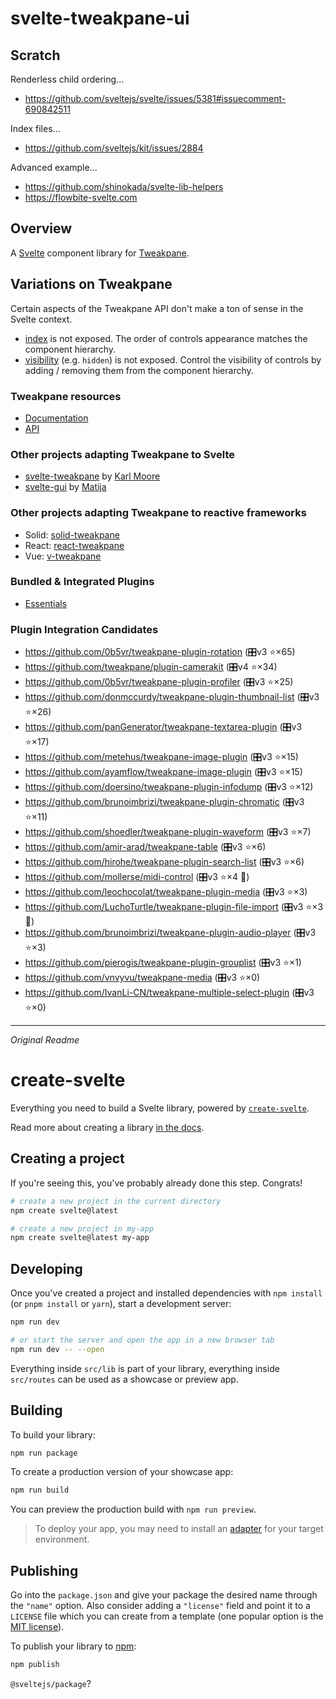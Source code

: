 # svelte-tweakpane-ui

## Scratch

Renderless child ordering...

- https://github.com/sveltejs/svelte/issues/5381#issuecomment-690842511

Index files...

- https://github.com/sveltejs/kit/issues/2884

Advanced example...

- https://github.com/shinokada/svelte-lib-helpers
- https://flowbite-svelte.com

## Overview

A [Svelte](https://svelte.dev) component library for [Tweakpane](https://cocopon.github.io/tweakpane/).

## Variations on Tweakpane

Certain aspects of the Tweakpane API don't make a ton of sense in the Svelte context.

- [index](https://tweakpane.github.io/docs/misc/#insert) is not exposed. The order of controls appearance matches the component hierarchy.
- [visibility](https://tweakpane.github.io/docs/misc/#visibility) (e.g. `hidden`) is not exposed. Control the visibility of controls by adding / removing them from the component hierarchy.

### Tweakpane resources

- [Documentation](https://tweakpane.github.io/docs/)
- [API](https://tweakpane.github.io/docs/api/index.html)

### Other projects adapting Tweakpane to Svelte

- [svelte-tweakpane](https://github.com/pierogis/svelte-tweakpane) by [Karl Moore](https://pierogis.live)
- [svelte-gui](https://github.com/mattcroat/svelte-gui) by [Matija](https://matia.xyz/)

### Other projects adapting Tweakpane to reactive frameworks

- Solid: [solid-tweakpane](https://github.com/MrFoxPro/solid-tweakpane)
- React: [react-tweakpane](https://github.com/MelonCode/react-tweakpane)
- Vue: [v-tweakpane](https://github.com/vinayakkulkarni/v-tweakpane)

### Bundled & Integrated Plugins

- [Essentials](https://github.com/tweakpane/plugin-essentials)

### Plugin Integration Candidates

- https://github.com/0b5vr/tweakpane-plugin-rotation (🎛️v3 ⭐️×65)
- https://github.com/tweakpane/plugin-camerakit (🎛️v4 ⭐️×34)
- https://github.com/0b5vr/tweakpane-plugin-profiler (🎛️v3 ⭐️×25)
- https://github.com/donmccurdy/tweakpane-plugin-thumbnail-list (🎛️v3 ⭐️×26)
- https://github.com/panGenerator/tweakpane-textarea-plugin (🎛️v3 ⭐️×17)
- https://github.com/metehus/tweakpane-image-plugin (🎛️v3 ⭐️×15)
- https://github.com/ayamflow/tweakpane-image-plugin (🎛️v3 ⭐️×15)
- https://github.com/doersino/tweakpane-plugin-infodump (🎛️v3 ⭐️×12)
- https://github.com/brunoimbrizi/tweakpane-plugin-chromatic (🎛️v3 ⭐️×11)
- https://github.com/shoedler/tweakpane-plugin-waveform (🎛️v3 ⭐️×7)
- https://github.com/amir-arad/tweakpane-table (🎛️v3 ⭐️×6)
- https://github.com/hirohe/tweakpane-plugin-search-list (🎛️v3 ⭐️×6)
- https://github.com/mollerse/midi-control (🎛️v3 ⭐️×4 👀)
- https://github.com/leochocolat/tweakpane-plugin-media (🎛️v3 ⭐️×3)
- https://github.com/LuchoTurtle/tweakpane-plugin-file-import (🎛️v3 ⭐️×3 👀)
- https://github.com/brunoimbrizi/tweakpane-plugin-audio-player (🎛️v3 ⭐️×3)
- https://github.com/pierogis/tweakpane-plugin-grouplist (🎛️v3 ⭐️×1)
- https://github.com/vnvyvu/tweakpane-media (🎛️v3 ⭐️×0)
- https://github.com/IvanLi-CN/tweakpane-multiple-select-plugin (🎛️v3 ⭐️×0)

---

_Original Readme_

# create-svelte

Everything you need to build a Svelte library, powered by [`create-svelte`](https://github.com/sveltejs/kit/tree/master/packages/create-svelte).

Read more about creating a library [in the docs](https://kit.svelte.dev/docs/packaging).

## Creating a project

If you're seeing this, you've probably already done this step. Congrats!

```bash
# create a new project in the current directory
npm create svelte@latest

# create a new project in my-app
npm create svelte@latest my-app
```

## Developing

Once you've created a project and installed dependencies with `npm install` (or `pnpm install` or `yarn`), start a development server:

```bash
npm run dev

# or start the server and open the app in a new browser tab
npm run dev -- --open
```

Everything inside `src/lib` is part of your library, everything inside `src/routes` can be used as a showcase or preview app.

## Building

To build your library:

```bash
npm run package
```

To create a production version of your showcase app:

```bash
npm run build
```

You can preview the production build with `npm run preview`.

> To deploy your app, you may need to install an [adapter](https://kit.svelte.dev/docs/adapters) for your target environment.

## Publishing

Go into the `package.json` and give your package the desired name through the `"name"` option. Also consider adding a `"license"` field and point it to a `LICENSE` file which you can create from a template (one popular option is the [MIT license](https://opensource.org/license/mit/)).

To publish your library to [npm](https://www.npmjs.com):

```bash
npm publish
```

`@sveltejs/package`?
